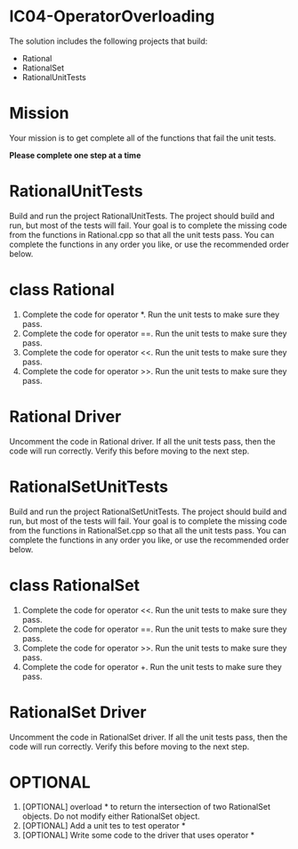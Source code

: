 # IC04-OperatorOverloading
The solution includes the following projects that build:
- Rational
- RationalSet
- RationalUnitTests

# Mission
Your mission is to get complete all of the functions that 
fail the unit tests.

**Please complete one step at a time**

# RationalUnitTests
Build and run the project RationalUnitTests. The project should build
and run, but most of the tests will fail. Your goal is to complete the
missing code from the functions in Rational.cpp so that all the unit
tests pass. You can complete the functions in any order you like, or 
use the recommended order below.

# class Rational
1. Complete the code for operator *. Run the unit tests to make sure
they pass.
2. Complete the code for operator ==. Run the unit tests to make sure
they pass.
3. Complete the code for operator <<. Run the unit tests to make sure
they pass.
3. Complete the code for operator >>. Run the unit tests to make sure
they pass.

# Rational Driver
Uncomment the code in Rational driver. If all the unit tests pass, then
the code will run correctly. Verify this before moving to the next 
step.

# RationalSetUnitTests
Build and run the project RationalSetUnitTests. The project should 
build and run, but most of the tests will fail. Your goal is to 
complete the missing code from the functions in RationalSet.cpp so 
that all the unit tests pass. You can complete the functions in any 
order you like, or use the recommended order below.

# class RationalSet 
1. Complete the code for operator <<. Run the unit tests to make sure
they pass.
2. Complete the code for operator ==. Run the unit tests to make sure
they pass.
3. Complete the code for operator >>. Run the unit tests to make sure
they pass.
3. Complete the code for operator +. Run the unit tests to make sure
they pass.

# RationalSet Driver
Uncomment the code in RationalSet driver. If all the unit tests pass, 
then the code will run correctly. Verify this before moving to the next 
step.

# OPTIONAL
1. [OPTIONAL] overload * to return the intersection of two RationalSet 
objects. Do not modify either RationalSet object.
2. [OPTIONAL] Add a unit tes to test operator *
3. [OPTIONAL] Write some code to the driver that uses operator *